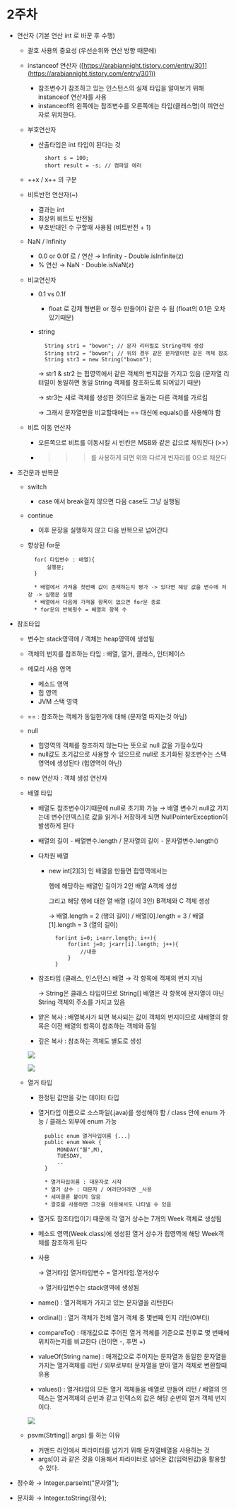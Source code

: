 # 2주차

- 연산자 (기본 연산 int 로 바꾼 후 수행)
    - 괄호 사용의 중요성 (우선순위와 연산 방향 때문에)
    - instanceof 연산자 ([https://arabiannight.tistory.com/entry/301](https://arabiannight.tistory.com/entry/301))
        - 참조변수가 참조하고 있는 인스턴스의 실제 타입을 알아보기 위해 instanceof 연산자를 사용
        - instanceof의 왼쪽에는 참조변수를 오른쪽에는 타입(클래스명)이 피연산자로 위치한다.
    - 부호연산자
        - 산출타입은 int 타입이 된다는 것

                short s = 100;
                short result = -s; // 컴파일 에러 

    - ++x / x++ 의 구분
    - 비트반전 연산자(~)
        - 결과는 int
        - 최상위 비트도 반전됨
        - 부호반대인 수 구할때 사용됨 (비트반전  + 1)
    - NaN / Infinity
        - 0.0 or 0.0f 로 / 연산 → Infinity - Double.isInfinite(z)
        - % 연산 → NaN - Double.isNaN(z)
    - 비교연산자
        - 0.1 vs 0.1f
            - float 로 강제 형변환 or 정수 만들어야 같은 수 됨 (float의 0.1은 오차있기때문)
        - string

                String str1 = "bowon"; // 문자 리터럴로 String객체 생성 
                String str2 = "bowon"; // 위의 경우 같은 문자열이면 같은 객체 참조
                String str3 = new String("bowon");

            → str1 & str2 는 힙영역에서 같은 객체의 번지값을 가지고 있음 (문자열 리터럴이 동일하면 동일 String 객체를 참조하도록 되어있기 때문)

            → str3는 새로 객체를 생성한 것이므로 둘과는 다른 객체를 가르킴 

            → 그래서 문자열만을 비교할때에는 == 대신에 equals()를 사용해야 함 

    - 비트 이동 연산자
        - 오른쪽으로 비트를 이동시킬 시 빈칸은 MSB와 같은 값으로 채워진다 (>>)
        - >>> 를 사용하게 되면 위와 다르게 빈자리를 0으로 채운다
- 조건문과 반복문
    - switch
        - case 에서 break걸지 않으면 다음 case도 그냥 실행됨
    - continue
        - 이후 문장을 실행하지 않고 다음 반복으로 넘어간다
    - 향상된 for문

            for( 타입변수 : 배열){
            	실행문;
            }
            
            * 배열에서 가져올 첫번째 값이 존재하는지 평가 -> 있다면 해당 값을 변수에 저장 -> 실행문 실행
            * 배열에서 다음에 가져올 항목이 없으면 for문 종료
            * for문의 반복횟수 = 배열의 항목 수

- 참조타입
    - 변수는 stack영역에 / 객체는 heap영역에 생성됨
    - 객체의 번지를 참조하는 타입 : 배열, 열거, 클래스, 인터페이스
    - 메모리 사용 영역
        - 메소드 영역
        - 힙 영역
        - JVM 스택 영역
    - == : 참조하는 객체가 동일한가에 대해 (문자열 따지는것 아님)
    - null
        - 힙영역의 객체를 참조하지 않는다는 뜻으로 null 값을 가질수있다
        - null값도 초기값으로 사용할 수 있으므로 null로 초기화된 참조변수는 스택영역에 생성된다 (힙영역이 아닌)
    - new 연산자 : 객체 생성 연산자
    - 배열 타입
        - 배열도 참조변수이기때문에 null로 초기화 가능 → 배열 변수가 null값 가지는데 변수[인덱스]로 값을 읽거나 저장하게 되면 NullPointerException이 발생하게 된다
        - 배열의 길이 - 배열변수.length / 문자열의 길이 - 문자열변수.length()
        - 다차원 배열
            - new int[2][3] 인 배열을 만들면 힙영역에서는

                행에 해당하는 배열인 길이가 2인 배열 A객체 생성

                그리고 해당 행에 대한 열 배열 (길이 3인) B객체와 C 객체 생성 

                → 배열.length = 2 (행의 길이) / 배열[0].length = 3 / 배열[1].length = 3 (열의 길이)

                    for(int i=0; i<arr.length; i++){
                    	for(int j=0; j<arr[i].length; j++){
                    		//내용
                    	}
                    }

        - 참조타입 (클래스, 인스턴스) 배열 → 각 항목에 객체의 번지 지님

            → String은 클래스 타입이므로 String[] 배열은 각 항목에 문자열이 아닌 String 객체의 주소를 가지고 있음 

        - 얕은 복사 : 배열복사가 되면 복사되는 값이 객체의 번지이므로 새배열의 항목은 이전 배열의 항목이 참조하는 객체와 동일
        - 깊은 복사 : 참조하는 객체도 별도로 생성

        ![](-85e3562d-f8eb-40b7-a3cb-eb5d383c362duntitled)

        ![](-cf76e205-bc21-4e7a-bede-fcfc54168a71untitled)

    - 열거 타입
        - 한정된 값만을 갖는 데이터 타입
        - 열거타입 이름으로 소스파일(.java)를 생성해야 함 / class 안에 enum 가능 / 클래스 외부에 enum 가능

                public enum 열거타입이름 {...}
                public enum Week {
                	MONDAY("월",M), 
                	TUESDAY, 
                	..
                } 
                
                * 열거타입이름 : 대문자로 시작
                * 열거 상수 : 대문자 / 여러단어라면 _사용 
                * 세미콜론 붙이지 않음 
                * 괄호를 사용하면 그것을 이용해서도 나타낼 수 있음 

        - 열거도 참조타입이기 때문에 각 열거 상수는 7개의 Week 객체로 생성됨
        - 메소드 영역(Week.class)에 생성된 열거 상수가 힙영역에 해당 Week객체를 참조하게 된다
        - 사용

            → 열거타입 열거타입변수 = 열거타입.열거상수 

            → 열거타입변수는 stack영역에 생성됨 

        - name() : 열거객체가 가지고 있는 문자열을 리턴한다
        - ordinal() : 열거 객체가 전체 열거 객체 중 몇번째 인지 리턴(0부터)
        - compareTo() : 매개값으로 주어진 열거 객체를 기준으로 전후로 몇 번째에 위치하는지를 비교한다 (전이면 -, 후면 +)
        - valueOf(String name) : 매개값으로 주어지는 문자열과 동일한 문자열을 가지는 열거객체를 리턴 / 외부로부터 문자열을 받아 열거 객체로 변환할때 유용
        - values() : 열거타입의 모든 열거 객체들을 배열로 만들어 리턴 / 배열의 인덱스는 열거객체의 순번과 같고 인덱스의 값은 해당 순번의 열거 객체 번지이다.

        ![](-52018a34-39e6-487a-9370-36c00ef9043cuntitled)

    - psvm(Strting[] args) 를 하는 이유
        - 커맨드 라인에서 파라미터를 넘기기 위해 문자열배열을 사용하는 것
        - args[0] 과 같은 것을 이용해서 파라미터로 넘어온 값(입력된값)을 활용할 수 있다.

- 정수화 → Integer.parseInt("문자열");
- 문자화 → Integer.toString(정수);
